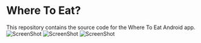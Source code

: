 # Where To Eat?

This repository contains the source code for the Where To Eat Android app. 
![ScreenShot](http://s17.postimg.org/69aqvw2qn/Screenshot_2013_12_03_22_54_40.png)
![ScreenShot](http://s24.postimg.org/p1053zkvp/Screenshot_2013_12_03_22_54_10.png)
![ScreenShot](http://www.imageurlhost.com/images/q8whpvut9rrhrxi99k3_ScreenShot.png)
